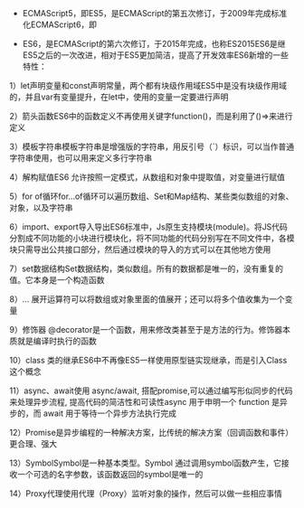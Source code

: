 - ECMAScript5，即ES5，是ECMAScript的第五次修订，于2009年完成标准化ECMAScript6，即

- ES6，是ECMAScript的第六次修订，于2015年完成，也称ES2015ES6是继ES5之后的一次改进，相对于ES5更加简洁，提高了开发效率ES6新增的一些特性：

1）let声明变量和const声明常量，两个都有块级作用域ES5中是没有块级作用域的，并且var有变量提升，在let中，使用的变量一定要进行声明

2）箭头函数ES6中的函数定义不再使用关键字function()，而是利用了()=>来进行定义

3）模板字符串模板字符串是增强版的字符串，用反引号（`）标识，可以当作普通字符串使用，也可以用来定义多行字符串

4）解构赋值ES6 允许按照一定模式，从数组和对象中提取值，对变量进行赋值

5）for of循环for...of循环可以遍历数组、Set和Map结构、某些类似数组的对象、对象，以及字符串

6）import、export导入导出ES6标准中，Js原生支持模块(module)。将JS代码分割成不同功能的小块进行模块化，将不同功能的代码分别写在不同文件中，各模块只需导出公共接口部分，然后通过模块的导入的方式可以在其他地方使用

7）set数据结构Set数据结构，类似数组。所有的数据都是唯一的，没有重复的值。它本身是一个构造函数

8）... 展开运算符可以将数组或对象里面的值展开；还可以将多个值收集为一个变量

9）修饰器 @decorator是一个函数，用来修改类甚至于是方法的行为。修饰器本质就是编译时执行的函数

10）class 类的继承ES6中不再像ES5一样使用原型链实现继承，而是引入Class这个概念

11）async、await使用 async/await, 搭配promise,可以通过编写形似同步的代码来处理异步流程, 提高代码的简洁性和可读性async 用于申明一个 function 是异步的，而 await 用于等待一个异步方法执行完成

12）Promise是异步编程的一种解决方案，比传统的解决方案（回调函数和事件）更合理、强大

13）SymbolSymbol是一种基本类型。Symbol 通过调用symbol函数产生，它接收一个可选的名字参数，该函数返回的symbol是唯一的

14）Proxy代理使用代理（Proxy）监听对象的操作，然后可以做一些相应事情